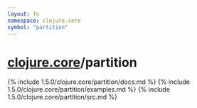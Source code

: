 ```yaml
---
layout: fn
namespace: clojure.core
symbol: "partition"
---
```


# [clojure.core](../)/partition

{% include 1.5.0/clojure.core/partition/docs.md %}
{% include 1.5.0/clojure.core/partition/examples.md %}
{% include 1.5.0/clojure.core/partition/src.md %}

